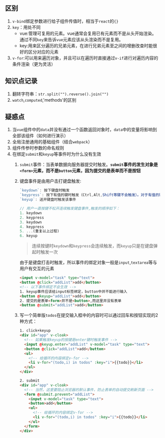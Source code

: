 ## 区别
1. `v-bind`绑定参数进行给子组件传值时，相当于`react`的`{}`
2. `key`：用处不同
   * vue:管理可复用的元素。vue通常会复用已有元素而不是从头开始渲染。通过不同`key`来告诉`vue`元素应该从头渲染而不是复用。
   * key:用来区分遍历的兄弟元素，在进行兄弟元素至之间的增删改查时能很好的区分对应的元素
3. `v-for`:可以用来遍历对象，并且可以在遍历时直接通过`v-if`进行对遍历内容的条件渲染（更为灵活）


## 知识点记录
1. 翻转字符串：`str.split("").reverse().join("")`
2. `watch`,`computed`,'methods'的区别

## 疑惑点
1. 当`vue`组件中的`data`并没有通过一个函数返回对象时，`data`中的变量将影响到全部该组件（如何进行演示）
2. 全局注册通用的基础组件（结合`webpack`）
3. 组件传参时参数的命名规则
4. 在绑定`submit`和`keyup`等事件时为什么没有生效
   1. `submit`事件：当表单数据向服务器提交时触发。**`submit`事件的发生对象是`<form>`元素，而不是`button`元素，因为提交的是表单而不是按钮**
   2. 键盘事件是由用户击打键盘触发:  
      ```js
      `keydown`: 按下键盘时触发 
      `keypress`: 按下有值的键时触发（Ctrl,Alt,Shift等键不会触发）。对于有值的键，按下时先触发`keydown`事件，再触发这个事件  
      `keyup`: 送开键盘时触发该事件

      // 用户一直按键不松开连续触发键盘事件,触发的顺序如下：
      1. keydown
      2. keypress
      3. keydown
      4. keypress
      5. ...(重复以上过程)
      6. keyup
      ```
      > 连续按键时`keydown`和`keypress`会连续触发，而`keyup`只是在键盘弹起时触发一次  

      由于是键盘打击时触发，所以事件的绑定对象一般是`input`,`textarea`等与用户有交互的元素
      ```html
      <input v-model="task" type="text">
      <button @click="addList">add</button>
      <!-- 以下事件绑定不会生效 -->
      1. keyup事件应该给input标签绑定，button中并不能进行输入
      <button @keyup="addList">add</button>
      2. 提交的是表单<form>并不是<button>,而这里并没有表单
      <button @submit="addList">add</button>
      ```
    3. 写一个简单版`todos`在提交输入框中的内容时可以通过回车和按钮实现的2种方式：
        ```html
        1. click+keyup
        <div id="app" v-cloak>
          <!-- 如果触发keyup的按键是enter键时触发事件 -->
          <input @keyup.enter="addList" v-model="task" type="text">
          <button @click="addList">add</button>
          <ul>
            <!-- 给循环的内容绑定v-for -->
            <li v-for="(todo,i) in todos" :key="i">{{todo}}</li>
          </ul>
        </div>

        2. submit
        <div id="app" v-cloak>
          <!-- 当然，这里要阻止浏览器的默认事件，防止表单的自动提交刷新页面 -->
          <form @submit.prevent="addList">
            <input v-model="task" type="text">
            <button>add</button>
            <ul>
              <!-- 给循环的内容绑定v-for -->
              <li v-for="(todo,i) in todos" :key="i">{{todo}}</li>
            </ul>
          </form>
        </div>
        ```
